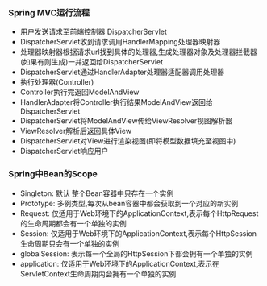 ### Spring MVC运行流程
* 用户发送请求至前端控制器 DispatcherServlet
* DispatcherServlet收到请求调用HandlerMapping处理器映射器
* 处理器映射器根据请求url找到具体的处理器,生成处理器对象及处理器拦截器(如果有则生成)一并返回给DispatcherServlet
* DispatcherServlet通过HandlerAdapter处理器适配器调用处理器
* 执行处理器(Controller)
* Controller执行完返回ModelAndView
* HandlerAdapter将Controller执行结果ModelAndView返回给DispatcherServlet
* DispatcherServlet将ModelAndView传给ViewResolver视图解析器
* ViewResolver解析后返回具体View
* DispatcherServlet对View进行渲染视图(即将模型数据填充至视图中)
* DispatcherServlet响应用户

### Spring中Bean的Scope 
* Singleton: 默认  整个Bean容器中只存在一个实例
* Prototype:  多例类型,每次从bean容器中都会获取到一个对应的新实例
* Request: 仅适用于Web环境下的ApplicationContext,表示每个HttpRequest的生命周期都会有一个单独的实例
* Session: 仅适用于Web环境下的ApplicationContext,表示每个HttpSession生命周期只会有一个单独的实例
* globalSession: 表示每一个全局的HttpSession下都会拥有一个单独的实例
* application:   仅适用于Web环境下的ApplicationContext,表示在ServletContext生命周期内会拥有一个单独的实例



